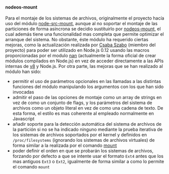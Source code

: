 #### nodeos-mount

Para el montaje de los sistemas de archivos, originalmente el proyecto hacía uso
del módulo [node-src-mount](https://github.com/groundwater/node-src-mount),
aunque al no soportar el montaje de las particiones de forma asíncrona se
decidio sustituirlo por [nodeos-mount](https://github.com/NodeOS/nodeos-mount),
el cual además tiene una funcionalidad mas completa que permite optimizar el
arranque del sistema. No obstante, éste módulo ha requerido ciertas mejoras,
como la actualización realizada por [Csaba Szabo](https://github.com/netlovers)
(miembro del proyecto) para poder ser utilizado en Node.js 0.12 usando las
macros proporcionadas por el modulo [nan](https://github.com/nodejs/nan)
(actualmente la forma oficial de crear módulos compilados en Node.js) en vez de
acceder directamente a las APIs internas de [v8](https://developers.google.com/v8)
y Node.js. Por otra parte, las mejoras que se han realizado al módulo han sido:

* permitir el uso de parámetros opcionales en las llamadas a las distintas
  funciones del módulo manipulando los argumentos con los que han sido invocadas
* admitir el paso de las opciones de montaje como un array de strings en vez de
  como un conjunto de flags, y los parámetros del sistema de archivos como un
  objeto literal en vez de como una cadena de texto. De esta forma, el estilo es
  mas coherente al empleado normalmente en Javascript
* añadir soporte para la detección automática del sistema de archivos de la
  partición si no se ha indicado ninguno mediante la prueba iterativa de los
  sistemas de archivos soportados por el kernel y definidos en
  `/proc/filesystems` (ignorando los sistemas de archivos virtuales) de forma
  similar a la realizada por el comando
  [mount](http://man7.org/linux/man-pages/man8/mount.8.html)
* poder definir el orden en que se probarán los sistemas de archivos, forzando
  por defecto a que se intente usar el formato `Ext4` antes que los mas antiguos
  `Ext3` o `Ext2`, igualmente de forma similar a como lo permite el comando
  `mount`
